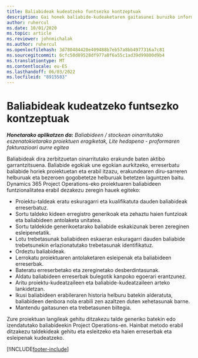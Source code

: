 ```yaml
---
title: Baliabideak kudeatzeko funtsezko kontzeptuak
description: Gai honek baliabide-kudeaketaren gaitasunei buruzko informazioa eskaintzen du Microsoft Dynamics Project Operations-en.
author: ruhercul
ms.date: 10/01/2020
ms.topic: article
ms.reviewer: johnmichalak
ms.author: ruhercul
ms.openlocfilehash: 3d780484420e409488b7eb57a8bb4977316a7c81
ms.sourcegitcommit: 6cfc50d89528df977a8f6a55c1ad39d99800d9b4
ms.translationtype: MT
ms.contentlocale: eu-ES
ms.lasthandoff: 06/03/2022
ms.locfileid: "8915583"
---
```

# <a name="resource-management-key-concepts"></a>Baliabideak kudeatzeko funtsezko kontzeptuak

_**Honetarako aplikatzen da:** Baliabideen / stockean oinarritutako eszenatokietarako proiektuen eragiketak, Lite hedapena - proformaren fakturazioari aurre egitea_

Baliabideak dira zerbitzuetan oinarritutako erakunde baten aktibo garrantzitsuena. Baliabide egokiak une egokian aurkitzeko, erreserbatu baliabide horiek proiektuetan eta erabil itzazu, erakundearen diru-sarreren helburuak eta bezeroen gogobetetze helburuak betetzen laguntzen baitu. Dynamics 365 Project Operations-eko proiektuaren baliabideen funtzionalitatea erabil dezakezu zeregin hauek egiteko:

- Proiektu-taldeak eratu eskuragarri eta kualifikatuta dauden baliabideak erreserbatuz.
- Sortu taldeko kideen erregistro generikoak eta zehaztu haien funtzioak eta baliabideen antolaketa unitatea.
- Sortu taldekide generikoetarako baliabide eskakizunak beren zereginen esleipenetatik.
- Lotu trebetasunak baliabideen eskaeran eskuragarri dauden baliabide trebetsunekin erlazionatutako trebetasunak identifikatuz.
- Ordeztu baliabideak.
- Lerrokatu proiektuaren antolaketaren esleipenak eta baliabideen erreserbak.
- Bateratu erreserbetako eta zereginetako desberdintasunak.
- Aldatu baliabideen erreserbak bulegotik kanpoko egoerari erantzunez.
- Aritu proiektu-kudeatzaileen eta baliabide-kudeatzaileen arteko lankidetzan.
- Ikusi baliabideen erabileraren historia helburu batekin alderatuta, baliabideen denbora nola erabili zen azaltzen duten xehetasunak barne.
- Mantendu gaitasunen eta trebetasunen biltegia.


Zure proiektuan langileak gehitu ditzakezu talde generiko batekin edo izendatutako baliabideekin Project Operations-en. Hainbat metodo erabil ditzakezu taldekideak gehitu eta esleitzeko eta haien erreserbak eta esleipenak kudeatzeko. 


[!INCLUDE[footer-include](../includes/footer-banner.md)]